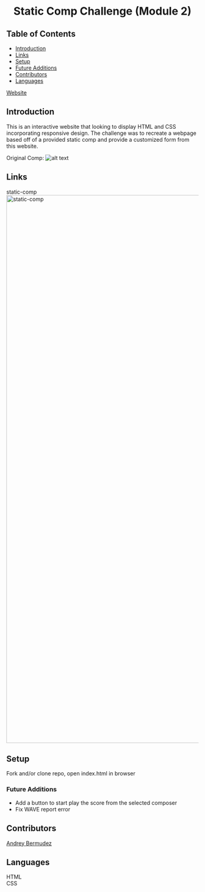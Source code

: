 <h1 align="center">Static Comp Challenge (Module 2)</h1>

## Table of Contents
* [Introduction](#introduction)
* [Links](#Links)
* [Setup](#Setup)
* [Future Additions](#Future-Additions)
* [Contributors](#Contributors)
* [Languages](#Languages)

[Website](file:///Users/andrey92/turing/module2/projects/Static-Comp/Static-Comp-Challenge-Mod2/index.html)
## Introduction
This is an interactive website that looking to display HTML and CSS incorporating responsive design. The challenge was to recreate a webpage based off of a provided static comp and provide a customized form from this website.

Original Comp: 
![alt text](https://frontend.turing.edu/assets/images/static-comp-challenge-2.jpg "Original Comp")

## Links  
static-comp<img width="1436" alt="static-comp" src="https://user-images.githubusercontent.com/78002374/120261780-d8308800-c255-11eb-9785-2563215051b9.png">


## Setup
Fork and/or clone repo, open index.html in browser

### Future Additions
- Add a button to start play the score from the selected composer 
- Fix WAVE report error

## Contributors
[Andrey Bermudez](https://github.com/Andrey-1992)<br>

## Languages
HTML<br>
CSS  
